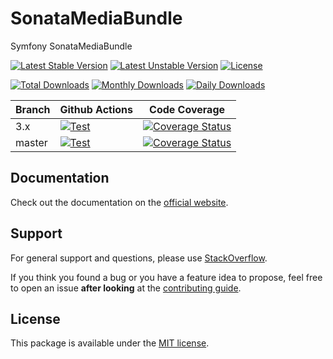 <!--
DO NOT EDIT THIS FILE!

It's auto-generated by sonata-project/dev-kit package.
-->

# SonataMediaBundle

Symfony SonataMediaBundle

[![Latest Stable Version](https://poser.pugx.org/sonata-project/media-bundle/v/stable)](https://packagist.org/packages/sonata-project/media-bundle)
[![Latest Unstable Version](https://poser.pugx.org/sonata-project/media-bundle/v/unstable)](https://packagist.org/packages/sonata-project/media-bundle)
[![License](https://poser.pugx.org/sonata-project/media-bundle/license)](https://packagist.org/packages/sonata-project/media-bundle)

[![Total Downloads](https://poser.pugx.org/sonata-project/media-bundle/downloads)](https://packagist.org/packages/sonata-project/media-bundle)
[![Monthly Downloads](https://poser.pugx.org/sonata-project/media-bundle/d/monthly)](https://packagist.org/packages/sonata-project/media-bundle)
[![Daily Downloads](https://poser.pugx.org/sonata-project/media-bundle/d/daily)](https://packagist.org/packages/sonata-project/media-bundle)

Branch | Github Actions | Code Coverage |
------ | -------------- | ------------- |
3.x    | [![Test][test_stable_badge]][test_stable_link]     | [![Coverage Status][coverage_stable_badge]][coverage_stable_link]     |
master | [![Test][test_unstable_badge]][test_unstable_link] | [![Coverage Status][coverage_unstable_badge]][coverage_unstable_link] |

## Documentation

Check out the documentation on the [official website](https://sonata-project.org/bundles/media).

## Support

For general support and questions, please use [StackOverflow](http://stackoverflow.com/questions/tagged/sonata).

If you think you found a bug or you have a feature idea to propose, feel free to open an issue
**after looking** at the [contributing guide](CONTRIBUTING.md).

## License

This package is available under the [MIT license](LICENSE).

[test_stable_badge]: https://github.com/sonata-project/SonataMediaBundle/workflows/Test/badge.svg?branch=3.x
[test_stable_link]: https://github.com/sonata-project/SonataMediaBundle/actions?query=workflow:test+branch:3.x
[test_unstable_badge]: https://github.com/sonata-project/SonataMediaBundle/workflows/Test/badge.svg?branch=master
[test_unstable_link]: https://github.com/sonata-project/SonataMediaBundle/actions?query=workflow:test+branch:master

[coverage_stable_badge]: https://codecov.io/gh/sonata-project/SonataMediaBundle/branch/3.x/graph/badge.svg
[coverage_stable_link]: https://codecov.io/gh/sonata-project/SonataMediaBundle/branch/3.x
[coverage_unstable_badge]: https://codecov.io/gh/sonata-project/SonataMediaBundle/branch/master/graph/badge.svg
[coverage_unstable_link]: https://codecov.io/gh/sonata-project/SonataMediaBundle/branch/master
